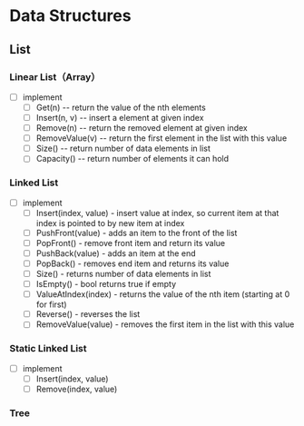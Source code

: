# Data Structures
## List
### Linear List（Array）
- [ ] implement
    - [ ] Get(n)    -- return the value of the nth elements 
    - [ ] Insert(n, v)  -- insert a element at given index
    - [ ] Remove(n)     -- return the removed element at given index
    - [ ] RemoveValue(v)     -- return the first element in the list with this value
    - [ ] Size()  -- return number of data elements in list
    - [ ] Capacity()  -- return number of elements it can hold
### Linked List
- [ ] implement
    - [ ] Insert(index, value) - insert value at index, so current item at that index is pointed to by new item at index
    - [ ] PushFront(value) - adds an item to the front of the list
    - [ ] PopFront() - remove front item and return its value
    - [ ] PushBack(value) - adds an item at the end
    - [ ] PopBack() - removes end item and returns its value
    - [ ] Size() - returns number of data elements in list
    - [ ] IsEmpty() - bool returns true if empty
    - [ ] ValueAtIndex(index) - returns the value of the nth item (starting at 0 for first)
    - [ ] Reverse() - reverses the list
    - [ ] RemoveValue(value) - removes the first item in the list with this value
### Static Linked List
- [ ] implement
    - [ ] Insert(index, value)
    - [ ] Remove(index, value)
### Tree